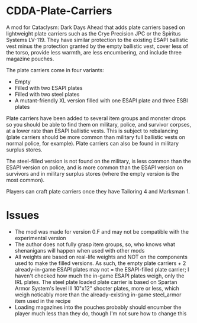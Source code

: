 # CDDA-Plate-Carriers

A mod for Cataclysm: Dark Days Ahead that adds plate carriers based on lightweight plate carriers such as the Crye Precision JPC or the Spiritus Systems LV-119. They have similar protection to the existing ESAPI ballistic vest minus the protection granted by the empty ballistic vest, cover less of the torso, provide less warmth, are less encumbering, and include three magazine pouches.

The plate carriers come in four variants:
* Empty
* Filled with two ESAPI plates
* Filled with two steel plates
* A mutant-friendly XL version filled with one ESAPI plate and three ESBI plates

Plate carriers have been added to several item groups and monster drops so you should be able to find them on military, police, and survivor corpses, at a lower rate than ESAPI ballistic vests. This is subject to rebalancing (plate carriers should be more common than military full ballistic vests on normal police, for example). Plate carriers can also be found in military surplus stores.

The steel-filled version is not found on the military, is less common than the ESAPI version on police, and is more common than the ESAPI version on survivors and in military surplus stores (where the empty version is the most common).

Players can craft plate carriers once they have Tailoring 4 and Marksman 1.

# Issues

* The mod was made for version 0.F and may not be compatible with the experimental version
* The author does not fully grasp item groups, so, who knows what shenanigans will happen when used with other mods
* All weights are based on real-life weights and NOT on the components used to make the filled versions. As such, the empty plate carriers + 2 already-in-game ESAPI plates may not = the ESAPI-filled plate carrier; I haven't checked how much the in-game ESAPI plates weigh, only the IRL plates. The steel plate loaded plate carrier is based on Spartan Armor System's level III 10"x12" shooter plates, more or less, which weigh noticably more than the already-existing in-game steel_armor item used in the recipe
* Loading magazines into the pouches probably should encumber the player much less than they do, though I'm not sure how to change this
